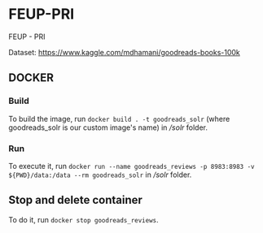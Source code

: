 # FEUP-PRI
FEUP - PRI

Dataset: https://www.kaggle.com/mdhamani/goodreads-books-100k

## DOCKER

### Build

To build the image, run `docker build . -t goodreads_solr` (where goodreads_solr is our custom image's name) in _/solr_ folder.

### Run

To execute it, run `docker run --name goodreads_reviews -p 8983:8983 -v ${PWD}/data:/data --rm goodreads_solr` in _/solr_ folder.


## Stop and delete container

To do it, run `docker stop goodreads_reviews`.